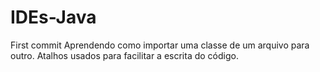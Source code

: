 # IDEs-Java
First commit
Aprendendo como importar uma classe de um arquivo para outro.
Atalhos usados para facilitar a escrita do código.
